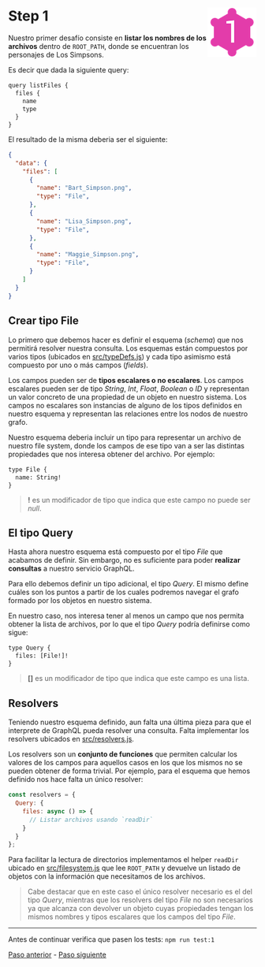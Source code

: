 # Step 1 <img align="right" width="100" height="100" src="../img/graphql-fs-level-1.png">

Nuestro primer desafío consiste en **listar los nombres de los archivos** dentro de `ROOT_PATH`, donde se encuentran los personajes de Los Simpsons.

Es decir que dada la siguiente query:

```gql
query listFiles {
  files {
    name
    type
  }
}
```

El resultado de la misma deberia ser el siguiente:

```json
{
  "data": {
    "files": [
      {
        "name": "Bart_Simpson.png",
        "type": "File",
      },
      {
        "name": "Lisa_Simpson.png",
        "type": "File",
      },
      {
        "name": "Maggie_Simpson.png",
        "type": "File",
      }
    ]
  }
}
```

## Crear tipo __File__

Lo primero que debemos hacer es definir el esquema (_schema_) que nos permitirá resolver nuestra consulta. Los esquemas están compuestos por varios tipos (ubicados en [src/typeDefs.js](../src/typeDefs.js)) y cada tipo asimismo está compuesto por uno o más campos (_fields_).

Los campos pueden ser de **tipos escalares o no escalares**. Los campos escalares pueden ser de tipo _String_, _Int_, _Float_, _Boolean_ o _ID_ y representan un valor concreto de una propiedad de un objeto en nuestro sistema. Los campos no escalares son instancias de alguno de los tipos definidos en nuestro esquema y representan las relaciones entre los nodos de nuestro grafo.

Nuestro esquema deberia incluir un tipo para representar un archivo de nuestro file system, donde los campos de ese tipo van a ser las distintas propiedades que nos interesa obtener del archivo. Por ejemplo:

```gql
type File {
  name: String!
}
```

> __!__ es un modificador de tipo que indica que este campo no puede ser _null_.

## El tipo __Query__

Hasta ahora nuestro esquema está compuesto por el tipo _File_ que acabamos de definir. Sin embargo, no es suficiente para poder **realizar consultas** a nuestro servicio GraphQL.

Para ello debemos definir un tipo adicional, el tipo _Query_. El mismo define cuáles son los puntos a partir de los cuales podremos navegar el grafo formado por los objetos en nuestro sistema.

En nuestro caso, nos interesa tener al menos un campo que nos permita obtener la lista de archivos, por lo que el tipo _Query_ podría definirse como sigue:

```gql
type Query {
  files: [File!]!
}
```

> __[]__ es un modificador de tipo que indica que este campo es una lista.

## __Resolvers__

Teniendo nuestro esquema definido, aun falta una última pieza para que el interprete de GraphQL pueda resolver una consulta. Falta implementar los resolvers ubicados en [src/resolvers.js](../src/resolvers.js).

Los resolvers son un **conjunto de funciones** que permiten calcular los valores de los campos para aquellos casos en los que los mismos no se pueden obtener de forma trivial. Por ejemplo, para el esquema que hemos definido nos hace falta un único resolver:

```js
const resolvers = {
  Query: {
    files: async () => {
      // Listar archivos usando `readDir`
    }
  }
};
```

Para facilitar la lectura de directorios implementamos el helper `readDir` ubicado en [src/filesystem.js](../src/filesystem.js) que lee `ROOT_PATH` y devuelve un listado de objetos con la información que necesitamos de los archivos.

> Cabe destacar que en este caso el único resolver necesario es el del tipo _Query_, mientras que los resolvers del tipo _File_ no son necesarios ya que alcanza con devolver un objeto cuyas propiedades tengan los mismos nombres y tipos escalares que los campos del tipo _File_.

---

Antes de continuar verifica que pasen los tests: `npm run test:1`

[Paso anterior](STEP-0.md) - [Paso siguiente](STEP-2.md)
